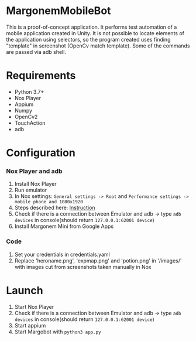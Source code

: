 # MargonemMobileBot
This is a proof-of-concept application. It performs test automation of a mobile application created in Unity. 
It is not possible to locate elements of the application using selectors, so the program created uses finding "template" in screenshot (OpenCv match template). Some of the commands are passed via adb shell. 

# Requirements
  * Python 3.7+
  * Nox Player 
  * Appium
  * Numpy
  * OpenCv2
  * TouchAction
  * adb

# Configuration

### Nox Player and adb
1. Install Nox Player
1. Run emulator
1. In Nox settings:
 `General settings -> Root` and 
  `Performance settings -> mobile phone and 1080x1920`
1. Steps described here: [Instruction](https://www.bignox.com/blog/how-to-connect-android-studio-with-nox-app-player-for-android-development-and-debug/)
1. Check if there is a connection between Emulator and adb -> type `adb devices` in console(should return `127.0.0.1:62001 device`)
1. Install Margonem Mini from Google Apps

### Code 
1. Set your credentials in credentials.yaml
1. Replace 'heroname.png', 'expmap.png' and 'potion.png' in '/images/' with images cut from screenshots taken manually in Nox


# Launch
1. Start Nox Player
1. Check if there is a connection between Emulator and adb -> type `adb devices` in console(should return `127.0.0.1:62001 device`)
1. Start appium
1. Start Margobot with `python3 app.py`
